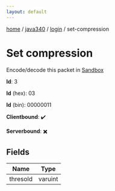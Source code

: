 ```yaml
---
layout: default
---
```


[home](/)  /  [java340](/protocol/java340)  /  [login](/protocol/java340/login)  /  set-compression

# Set compression

Encode/decode this packet in [Sandbox](../../../sandbox/java340#login.set_compression)

**Id**: 3

**Id** (hex): 03

**Id** (bin): 00000011

**Clientbound**: ✔️

**Serverbound**: ✖️

## Fields

Name | Type
---|---
thresold | varuint
